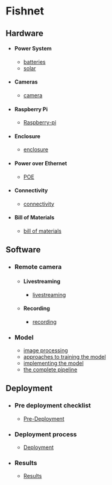 # Fishnet 

## Hardware
- #### Power System
	- [batteries](Batteries.md)
	- [solar](Solar.md)
- #### Cameras
	- [camera](camera.md)
- #### Raspberry Pi
	- [Raspberry-pi](Raspberry-pi.md)
- #### Enclosure
	- [enclosure](enclosure.md)
- #### Power over Ethernet
	- [POE](POE.md)
- #### Connectivity
	- [connectivity](connectivity.md)
- #### Bill of Materials
	- [bill of materials](BillOfMaterials.md)

## Software
- ### Remote camera
	- #### Livestreaming
		- [livestreaming](livestreaming.md)
	- #### Recording 
		- [recording](recording.md)
- ### Model
	- [image processing](ImageProcessing.md)
	- [approaches to training the model](ApproachesToTrainingTheModel.md)
	- [implementing the model](../ImplementingTheModle)
	- [the complete pipeline](TheCompletePipeline.md)

## Deployment
- ### Pre deployment checklist
	- [Pre-Deployment](Pre-Deployment.md)
- ### Deployment process
	- [Deployment](Deployment.md)
- ### Results
	- [Results](Results.md)
